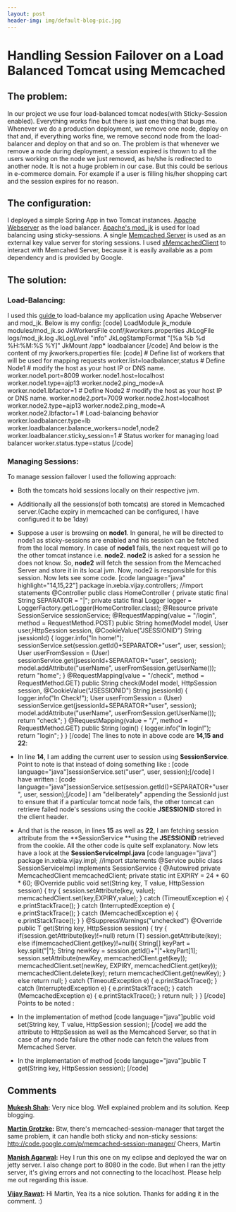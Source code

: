 ```yaml
---
layout: post
header-img: img/default-blog-pic.jpg
---
```


# Handling Session Failover on a Load Balanced Tomcat using Memcached

## The problem:

In our project we use four load-balanced tomcat nodes(with Sticky-Session enabled). Everything works fine but there is just one thing that bugs me. Whenever we do a production deployment, we remove one node, deploy on that and, if everything works fine, we remove second node from the load-balancer and deploy on that and so on. The problem is that whenever we remove a node during deployment, a session expired is thrown to all the users working on the node we just removed, as he/she is redirected to another node. It is not a huge problem in our case. But this could be serious in e-commerce domain. For example if a user is filling his/her shopping cart and the session expires for no reason. 

## The configuration:

I deployed a simple Spring App in two Tomcat instances. [Apache Webserver](http://httpd.apache.org/) as the load balancer. [Apache's mod_jk](http://tomcat.apache.org/tomcat-3.3-doc/mod_jk-howto.html) is used for load balancing using sticky-sessions. A single [Memcached Server](http://memcached.org/) is used as an external key value server for storing sessions. I used [xMemcachedClient](http://code.google.com/p/xmemcached/) to interact with Memcahed Server, because it is easily available as a pom dependency and is provided by Google. 

## The solution:

### Load-Balancing:

I used this [guide ](http://docs.redhat.com/docs/en-US/JBoss_Enterprise_Web_Server/1.0/html/HTTP_Connectors_Load_Balancing_Guide/Apache_HTTP_Configure.html)to load-balance my application using Apache Webserver and mod_jk. Below is my config: [code] LoadModule jk_module modules/mod_jk.so JkWorkersFile conf/jkworkers.properties JkLogFile logs/mod_jk.log JkLogLevel "info" JkLogStampFormat "[%a %b %d %H:%M:%S %Y]" JkMount /app* loadbalancer [/code] And below is the content of my jkworkers.properties file: [code] # Define list of workers that will be used for mapping requests worker.list=loadbalancer,status # Define Node1 # modify the host as your host IP or DNS name. worker.node1.port=8009 worker.node1.host=localhost worker.node1.type=ajp13 worker.node2.ping_mode=A worker.node1.lbfactor=1 # Define Node2 # modify the host as your host IP or DNS name. worker.node2.port=7009 worker.node2.host=localhost worker.node2.type=ajp13 worker.node2.ping_mode=A worker.node2.lbfactor=1 # Load-balancing behavior worker.loadbalancer.type=lb worker.loadbalancer.balance_workers=node1,node2 worker.loadbalancer.sticky_session=1 # Status worker for managing load balancer worker.status.type=status [/code] 

### Managing Sessions:

To manage session failover I used the following approach: 

  * Both the tomcats hold sessions locally on their respective jvm. 
  * Additionally all the sessions(of both tomcats) are stored in Memcached server.(Cache expiry in memcached can be configured, I have configured it to be 1day) 
  * Suppose a user is browsing on **node1**. In general, he will be directed to node1 as sticky-sessions are enabled and his session can be fetched from the local memory. In case of **node1** fails, the next request will go to the other tomcat instance i.e. **node2**. **node2** is asked for a session he does not know. So, **node2** will fetch the session from the Memcached Server and store it in its local jvm. Now, node2 is responsible for this session. 
Now lets see some code. [code language="java" highlight="14,15,22"] package in.xebia.vijay.controllers; //import statements @Controller public class HomeController { private static final String SEPARATOR = "|"; private static final Logger logger = LoggerFactory.getLogger(HomeController.class); @Resource private SessionService sessionService; @RequestMapping(value = "/login", method = RequestMethod.POST) public String home(Model model, User user,HttpSession session, @CookieValue("JSESSIONID") String jsessionId) { logger.info("In home!"); sessionService.set(session.getId()+SEPARATOR+"user", user, session); User userFromSession = (User) sessionService.get(jsessionId+SEPARATOR+"user", session); model.addAttribute("userName", userFromSession.getUserName()); return "home"; } @RequestMapping(value = "/check", method = RequestMethod.GET) public String check(Model model, HttpSession session, @CookieValue("JSESSIONID") String jsessionId) { logger.info("In Check!"); User userFromSession = (User) sessionService.get(jsessionId+SEPARATOR+"user", session); model.addAttribute("userName", userFromSession.getUserName()); return "check"; } @RequestMapping(value = "/", method = RequestMethod.GET) public String login() { logger.info("In login!"); return "login"; } } [/code] The lines to note in above code are **14,15 and 22**: 

  * In line **14**, I am adding the current user to session using **SessionService**. Point to note is that instead of doing something like : [code language="java"]sessionService.set("user", user, session);[/code] I have written : [code language="java"]sessionService.set(session.getId()+SEPARATOR+"user", user, session);[/code] I am "deliberately" appending the SessionId just to ensure that if a particular tomcat node fails, the other tomcat can retrieve failed node's sessions using the cookie **JSESSIONID** stored in the client header. 
  * And that is the reason, in lines **15** as well as **22**, I am fetching session attribute from the **SessionService **using the **JSESSIONID** retrieved from the cookie. 
All the other code is quite self explanatory. Now lets have a look at the **SessionServiceImpl.java** [code language="java"] package in.xebia.vijay.impl; //import statements @Service public class SessionServiceImpl implements SessionService { @Autowired private MemcachedClient memcachedClient; private static int EXPIRY = 24 * 60 * 60; @Override public <T> void set(String key, T value, HttpSession session) { try { session.setAttribute(key, value); memcachedClient.set(key,EXPIRY,value); } catch (TimeoutException e) { e.printStackTrace(); } catch (InterruptedException e) { e.printStackTrace(); } catch (MemcachedException e) { e.printStackTrace(); } } @SuppressWarnings("unchecked") @Override public <T> T get(String key, HttpSession session) { try { if(session.getAttribute(key)!=null) return (T) session.getAttribute(key); else if(memcachedClient.get(key)!=null){ String[] keyPart = key.split("|"); String newKey = session.getId()+"|"+keyPart[1]; session.setAttribute(newKey, memcachedClient.get(key)); memcachedClient.set(newKey, EXPIRY, memcachedClient.get(key)); memcachedClient.delete(key); return memcachedClient.get(newKey); } else return null; } catch (TimeoutException e) { e.printStackTrace(); } catch (InterruptedException e) { e.printStackTrace(); } catch (MemcachedException e) { e.printStackTrace(); } return null; } } [/code] Points to be noted : 

  * In the implementation of method [code language="java"]public void set(String key, T value, HttpSession session); [/code] we add the attribute to HttpSession as well as the Memcahced Server, so that in case of any node failure the other node can fetch the values from Memcached Server. 
  * In the implementation of method [code language="java"]public T get(String key, HttpSession session); [/code]

## Comments

**[Mukesh Shah](#8040 "2012-03-26 11:29:57"):** Very nice blog. Well explained problem and its solution. Keep blogging.

**[Martin Grotzke](#8109 "2012-03-29 03:35:59"):** Btw, there's memcached-session-manager that target the same problem, it can handle both sticky and non-sticky sessions: http://code.google.com/p/memcached-session-manager/ Cheers, Martin

**[Manish Agarwal](#9135 "2012-07-06 11:36:30"):** Hey I run this one on my eclipse and deployed the war on jetty server. I also change port to 8080 in the code. But when I ran the jetty server, it's giving errors and not connecting to the locaclhost. Please help me out regarding this issue.

**[Vijay Rawat](#8112 "2012-03-29 09:21:52"):** Hi Martin, Yea its a nice solution. Thanks for adding it in the comment. :)

